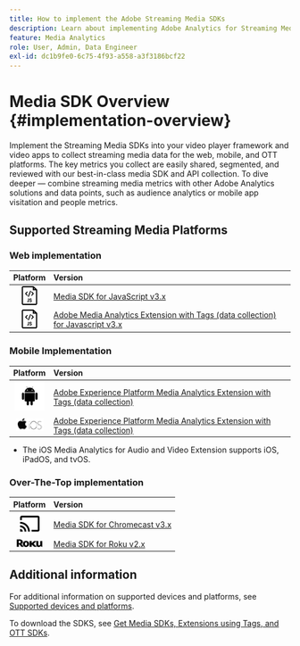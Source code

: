 ```yaml
---
title: How to implement the Adobe Streaming Media SDKs
description: Learn about implementing Adobe Analytics for Streaming Media using the Media SDKs.
feature: Media Analytics
role: User, Admin, Data Engineer
exl-id: dc1b9fe0-6c75-4f93-a558-a3f3186bcf22
---
```

# Media SDK Overview {#implementation-overview}

Implement the Streaming Media SDKs into your video player framework and video apps to collect streaming media data for the web, mobile, and OTT platforms.  The key metrics you collect are easily shared, segmented, and reviewed with our best-in-class media SDK and API collection. To dive deeper — combine streaming media metrics with other Adobe Analytics solutions and data points, such as audience analytics or mobile app visitation and people metrics.

## Supported Streaming Media Platforms

### Web implementation

|Platform| Version |
|:----:|:----|
|<img src="assets/javascript-icon.png">|[Media SDK for JavaScript v3.x](../../getting-started/download-sdks.md#web-implementation-download-web-sdk)|
|<img src="assets/javascript-icon.png">|[Adobe Media Analytics Extension with Tags (data collection) for Javascript v3.x](../../getting-started/download-sdks.md#web-implementation-download-web-sdk)|

### Mobile Implementation

|Platform|Version|
|:----:|:----|
|<img src="assets/android-icon.png">| [Adobe Experience Platform Media Analytics Extension with Tags (data collection)](../../getting-started/download-sdks.md#mobile-implementation-get-mobile-extension) |
|<img src="assets/apple-ios-icon.png">| [Adobe Experience Platform Media Analytics Extension with Tags (data collection)](../../getting-started/download-sdks.md#mobile-implementation-get-mobile-extension)|

* The iOS Media Analytics for Audio and Video Extension supports iOS, iPadOS, and tvOS.

### Over-The-Top implementation

|Platform|Version|
|:------:|:-----|
|<img src="assets/chromecast-icon.png">|[Media SDK for Chromecast v3.x](../../getting-started/download-sdks.md#over-the-top-implementation-download-ott-libraries)|
| <img src="assets/roku-icon.png">| [Media SDK for Roku v2.x](../../getting-started/download-sdks.md#over-the-top-implementation-download-ott-libraries)|


## Additional information

For additional information on supported devices and platforms, see [Supported devices and platforms](/help/getting-started/supported-devices.md).

 To download the SDKS, see [Get Media SDKs, Extensions using Tags, and OTT SDKs](/help/getting-started/download-sdks.md).
